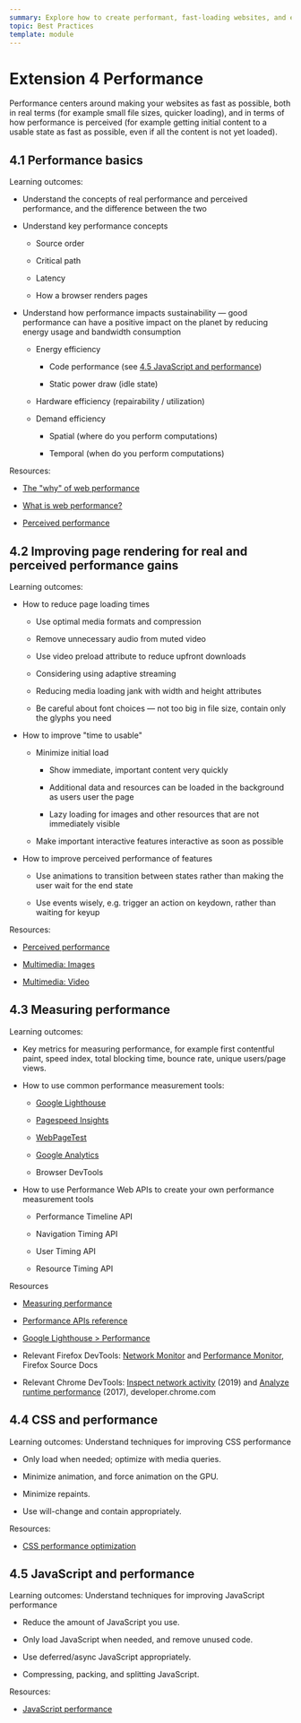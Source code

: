 ```yaml
---
summary: Explore how to create performant, fast-loading websites, and enhance perceived performance.
topic: Best Practices
template: module
---
```


# Extension 4 Performance

Performance centers around making your websites as fast as possible, both in real terms (for example small file sizes, quicker loading), and in terms of how performance is perceived (for example getting initial content to a usable state as fast as possible, even if all the content is not yet loaded).

## 4.1 Performance basics

Learning outcomes:

- Understand the concepts of real performance and perceived performance, and the difference between the two

- Understand key performance concepts

  - Source order

  - Critical path

  - Latency

  - How a browser renders pages

- Understand how performance impacts sustainability — good performance can have a positive impact on the planet by reducing energy usage and bandwidth consumption

  - Energy efficiency

    - Code performance (see [4.5 JavaScript and performance](#45-javascript-and-performance))

    - Static power draw (idle state)

  - Hardware efficiency (repairability / utilization)

  - Demand efficiency

    - Spatial (where do you perform computations)

    - Temporal (when do you perform computations)

Resources:

- [The "why" of web performance](https://developer.mozilla.org/docs/Learn/Performance/why_web_performance)

- [What is web performance?](https://developer.mozilla.org/en-US/docs/Learn/Performance/What_is_web_performance)

- [Perceived performance](https://developer.mozilla.org/docs/Learn/Performance/Perceived_performance)

## 4.2 Improving page rendering for real and perceived performance gains

Learning outcomes:

- How to reduce page loading times

  - Use optimal media formats and compression

  - Remove unnecessary audio from muted video

  - Use video preload attribute to reduce upfront downloads

  - Considering using adaptive streaming

  - Reducing media loading jank with width and height attributes

  - Be careful about font choices — not too big in file size, contain only the glyphs you need

- How to improve "time to usable"

  - Minimize initial load

    - Show immediate, important content very quickly

    - Additional data and resources can be loaded in the background as users user the page

    - Lazy loading for images and other resources that are not immediately visible

  - Make important interactive features interactive as soon as possible

- How to improve perceived performance of features

  - Use animations to transition between states rather than making the user wait for the end state

  - Use events wisely, e.g. trigger an action on keydown, rather than waiting for keyup

Resources:

- [Perceived performance](https://developer.mozilla.org/docs/Learn/Performance/Perceived_performance)

- [Multimedia: Images](https://developer.mozilla.org/docs/Learn/Performance/Multimedia)

- [Multimedia: Video](https://developer.mozilla.org/docs/Learn/Performance/video)

## 4.3 Measuring performance

Learning outcomes:

- Key metrics for measuring performance, for example first contentful paint, speed index, total blocking time, bounce rate, unique users/page views.

- How to use common performance measurement tools:

  - [Google Lighthouse](https://developer.chrome.com/docs/lighthouse)

  - [Pagespeed Insights](https://pagespeed.web.dev/)

  - [WebPageTest](https://webpagetest.org/)

  - [Google Analytics](https://analytics.google.com/)

  - Browser DevTools

- How to use Performance Web APIs to create your own performance measurement tools

  - Performance Timeline API

  - Navigation Timing API

  - User Timing API

  - Resource Timing API

Resources

- [Measuring performance](https://developer.mozilla.org/docs/Learn/Performance/Measuring_performance)

- [Performance APIs reference](https://developer.mozilla.org/docs/Web/API/Performance_API)

- [Google Lighthouse > Performance](https://developer.chrome.com/docs/lighthouse/performance/)

- Relevant Firefox DevTools: [Network Monitor](https://firefox-source-docs.mozilla.org/devtools-user/network_monitor/index.html) and [Performance Monitor](https://firefox-source-docs.mozilla.org/devtools-user/performance/index.html), Firefox Source Docs

- Relevant Chrome DevTools: [Inspect network activity](https://developer.chrome.com/docs/devtools/network/) (2019) and [Analyze runtime performance](https://developer.chrome.com/docs/devtools/performance/) (2017), developer.chrome.com

## 4.4 CSS and performance

Learning outcomes: Understand techniques for improving CSS performance

- Only load when needed; optimize with media queries.

- Minimize animation, and force animation on the GPU.

- Minimize repaints.

- Use will-change and contain appropriately.

Resources:

- [CSS performance optimization](https://developer.mozilla.org/docs/Learn/Performance/CSS)

## 4.5 JavaScript and performance

Learning outcomes: Understand techniques for improving JavaScript performance

- Reduce the amount of JavaScript you use.

- Only load JavaScript when needed, and remove unused code.

- Use deferred/async JavaScript appropriately.

- Compressing, packing, and splitting JavaScript.

Resources:

- [JavaScript performance](https://developer.mozilla.org/docs/Learn/Performance/JavaScript)
